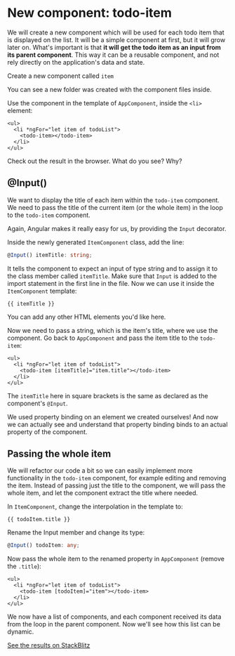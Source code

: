 # New component: todo-item

We will create a new component which will be used for each todo item that is displayed on the list. It will be a simple component at first, but it will grow later on. What's important is that **it will get the todo item as an input from its parent component**. This way it can be a reusable component, and not rely directly on the application's data and state.

Create a new component called `item`

You can see a new folder was created with the component files inside.

Use the component in the template of `AppComponent`, inside the `<li>` element:

```markup
<ul>
  <li *ngFor="let item of todoList">
    <todo-item></todo-item>
  </li>
</ul>
```

Check out the result in the browser. What do you see? Why?

## @Input\(\)

We want to display the title of each item within the `todo-item` component. We need to pass the title of the current item \(or the whole item\) in the loop to the `todo-item` component.

Again, Angular makes it really easy for us, by providing the `Input` decorator.

Inside the newly generated `ItemComponent` class, add the line:

```typescript
@Input() itemTitle: string;
```

It tells the component to expect an input of type string and to assign it to the class member called `itemTitle`. Make sure that `Input` is added to the import statement in the first line in the file. Now we can use it inside the `ItemComponent` template:

```markup
{{ itemTitle }}
```

You can add any other HTML elements you'd like here.

Now we need to pass a string, which is the item's title, where we use the component. Go back to `AppComponent` and pass the item title to the `todo-item`:

```markup
<ul>
  <li *ngFor="let item of todoList">
    <todo-item [itemTitle]="item.title"></todo-item>
  </li>
</ul>
```

The `itemTitle` here in square brackets is the same as declared as the component's `@Input`.

We used property binding on an element we created ourselves! And now we can actually see and understand that property binding binds to an actual property of the component.

## Passing the whole item

We will refactor our code a bit so we can easily implement more functionality in the `todo-item` component, for example editing and removing the item. Instead of passing just the title to the component, we will pass the whole item, and let the component extract the title where needed.

In `ItemComponent`, change the interpolation in the template to:

```markup
{{ todoItem.title }}
```

Rename the Input member and change its type:

```typescript
@Input() todoItem: any;
```

Now pass the whole item to the renamed property in `AppComponent` \(remove the `.title`\):

```markup
<ul>
  <li *ngFor="let item of todoList">
    <todo-item [todoItem]="item"></todo-item>
  </li>
</ul>
```

We now have a list of components, and each component received its data from the loop in the parent component. Now we'll see how this list can be dynamic.

[See the results on StackBlitz](https://stackblitz.com/github/angularbootcamp/todo-list-tutorial-steps/tree/step-10_New_component_todo-item)


